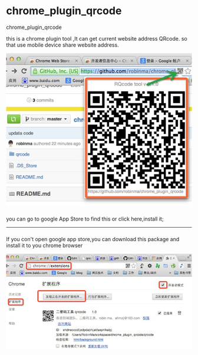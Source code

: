 chrome_plugin_qrcode
====================

chrome_plugin_qrcode

this is a chrome plugin tool ,It can get current website address QRcode. so that use mobile device share website address.

![preview](https://raw.githubusercontent.com/robinma/chrome_plugin_qrcode/master/temp/qrcode-demo.png)

#####
you can go to google App Store to find this or click here,install it;

-------

#####
If you con't open google app store,you can download this package and install it to you chrome browser

![install demo](https://raw.githubusercontent.com/robinma/chrome_plugin_qrcode/master/temp/install_demo.png)
